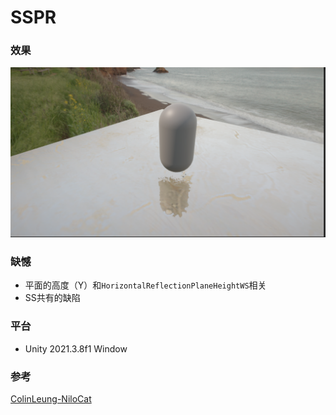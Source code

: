 # SSPR

### 效果

![SSPR](Image/SSPR.png)

### 缺憾

- 平面的高度（Y）和`HorizontalReflectionPlaneHeightWS`相关
- SS共有的缺陷

### 平台

- Unity 2021.3.8f1 Window

### 参考

[ColinLeung-NiloCat](https://github.com/ColinLeung-NiloCat/UnityURP-MobileScreenSpacePlanarReflection)
